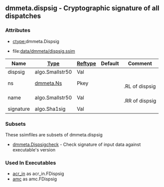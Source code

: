## dmmeta.dispsig - Cryptographic signature of all dispatches


### Attributes
<a href="#attributes"></a>
* [ctype:](/txt/ssimdb/dmmeta/ctype.md)dmmeta.Dispsig

* file:[data/dmmeta/dispsig.ssim](/data/dmmeta/dispsig.ssim)

|Name|[Type](/txt/ssimdb/dmmeta/ctype.md)|[Reftype](/txt/ssimdb/dmmeta/reftype.md)|Default|Comment|
|---|---|---|---|---|
|dispsig|algo.Smallstr50|Val|
|ns|[dmmeta.Ns](/txt/ssimdb/dmmeta/ns.md)|Pkey||<br>.RL of dispsig|
|name|algo.Smallstr50|Val||<br>.RR of dispsig|
|signature|algo.Sha1sig|Val|

### Subsets
<a href="#subsets"></a>
These ssimfiles are subsets of dmmeta.dispsig

* [dmmeta.Dispsigcheck](/txt/ssimdb/dmmeta/dispsigcheck.md) - Check signature of input data against executable's version

### Used In Executables
<a href="#used-in-executables"></a>
* [acr_in](/txt/exe/acr_in/README.md) as acr_in.FDispsig
* [amc](/txt/exe/amc/README.md) as amc.FDispsig

